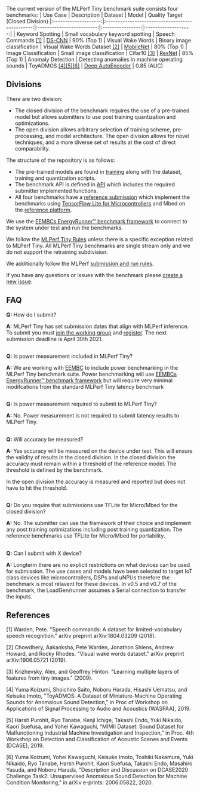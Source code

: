 The current version of the MLPerf Tiny benchmark suite consists four benchmarks:
|       Use Case       |                   Description                   |          Dataset          |       Model      | Quality Target<br>(Closed&#160;Division)
|:--------------------:|:-----------------------------------------------:|:-------------------------:|:----------------:|:-------------------:|
|   Keyword Spotting   |        Small vocabulary keyword spotting        |      Speech Commands [[1]](#1)                |      [DS-CNN](https://github.com/mlcommons/tiny/blob/master/benchmark/training/keyword_spotting/keras_model.py)   | 90% (Top 1)
|   Visual Wake Words  |           Binary image classification           | Visual Wake Words Dataset [[2]](#2)           |     [MobileNet](https://github.com/mlcommons/tiny/blob/master/benchmark/training/visual_wake_words/vww_model.py)    | 80% (Top 1)
| Image Classification |            Small image classification           |          Cifar10 [[3]](#3)                    |      [ResNet](https://github.com/mlcommons/tiny/blob/master/benchmark/training/image_classification/keras_model.py)      | 85% (Top 1)
|   Anomaly Detection  | Detecting anomalies in machine operating sounds |          ToyADMOS [[4]](#4)[[5]](#5)[[6]](#6) | [Deep AutoEncoder](https://github.com/mlcommons/tiny/blob/master/benchmark/training/anomaly_detection/keras_model.py) | 0.85 (AUC)

## Divisions

There are two division:
* The closed division of the benchmark requires the use of a pre-trained model but allows submitters to use post training quantization and optimizations.
* The open division allows arbitrary selection of training scheme, pre-processing, and model architecture. The open division allows for novel techniques, and a more diverse set of results at the cost of direct comparability.

The structure of the repository is as follows:
* The pre-trained models are found in [training](https://github.com/mlcommons/tiny/tree/master/benchmark/training) along with the dataset, training and quantization scripts.
* The benchmark API is defined in [API](https://github.com/mlcommons/tiny/tree/master/benchmark/api) which includes the required submitter implemented functions.
* All four benchmarks have a [reference submission](https://github.com/mlcommons/tiny/tree/master/benchmark/reference_submissions) which implement 
the benchmarks using [TensorFlow Lite for Microcontrollers](https://www.tensorflow.org/lite/microcontrollers) and Mbed on the [reference platform](https://www.st.com/en/microcontrollers-microprocessors/stm32l4r5zi.html).

We use the [EEMBCs EnergyRunner™ benchmark framework](https://github.com/eembc/ulpmark-ml) to connect to the system under test and run the benchmarks.

We follow the [MLPerf Tiny Rules](https://github.com/mlcommons/tiny/blob/master/benchmark/MLPerfTiny_Rules.adoc) unless there is a specific exception related to MLPerf Tiny. All MLPerf Tiny benchmarks are single stream only and we do not support the retraining subdivision.

We additionally follow the MLPerf [submission and run rules](https://github.com/mlcommons/policies/blob/master/submission_rules.adoc).

If you have any questions or issues with the benchmark please [create a new issue](https://github.com/mlcommons/tiny/issues).

## FAQ
**Q:** How do I submit?

**A:** MLPerf Tiny has set submission dates that align with MLPerf inference. To submit you must [join the working group](https://groups.google.com/u/4/a/mlcommons.org/g/tiny) and [register](https://forms.gle/GaB9Gc2MftothYpw7). The next submission deadline is April 30th 2021.
## 

**Q:** Is power measurement included in MLPerf Tiny?

**A:** We are working with [EEMBC](https://www.eembc.org/) to include power benchmarking in the MLPerf Tiny benchmark suite. Power benchmarking will use [EEMBCs EnergyRunner™ benchmark framework](https://github.com/eembc/ulpmark-ml) but will require very minimal modifcations from the standard MLPerf Tiny latency benchmark
## 

**Q:** Is power measurement required to submit to MLPerf Tiny?

**A:** No. Power measurement is not required to submit latency results to MLPerf Tiny.
## 

**Q:** Will accuracy be measured?

**A:** Yes accuracy will be measured on the device under test. This will ensure the validity of results in the closed division. In the closed division the accuracy must remain within a threshold of the reference model. The threshold is defined by the benchmark.

In the open division the accuracy is measured and reported but does not have to hit the threshold.
## 

**Q:** Do you require that submissions use TFLite for Micro/Mbed for the closed division?

**A:** No. The submitter can use the framework of their choice and implement any post training optimizations including post training quantization. The reference benchmarks use TFLite for Micro/Mbed for portability.
## 

**Q:** Can I submit with X device?

**A:** Longterm there are no explicit restrictions on what devices can be used for submission. The use cases and models have been selected to target IoT class devices like microcontrollers, DSPs and uNPUs therefore the benchmark is most relavent for these devices. In v0.5 and v0.7 of the benchmark, the LoadGen/runner assumes a Serial connection to transfer the inputs.

## References
<a id="1">[1]</a>
Warden, Pete. "Speech commands: A dataset for limited-vocabulary speech recognition." arXiv preprint arXiv:1804.03209 (2018).

<a id="2">[2]</a>
Chowdhery, Aakanksha, Pete Warden, Jonathon Shlens, Andrew Howard, and Rocky Rhodes. "Visual wake words dataset." arXiv preprint arXiv:1906.05721 (2019).

<a id="3">[3]</a>
Krizhevsky, Alex, and Geoffrey Hinton. "Learning multiple layers of features from tiny images." (2009).

<a id="4">[4]</a>
Yuma Koizumi, Shoichiro Saito, Noboru Harada, Hisashi Uematsu, and Keisuke Imoto, "ToyADMOS: A Dataset of Miniature-Machine Operating Sounds for Anomalous Sound Detection," in Proc of Workshop on Applications of Signal Processing to Audio and Acoustics (WASPAA), 2019.

<a id="5">[5]</a>
Harsh Purohit, Ryo Tanabe, Kenji Ichige, Takashi Endo, Yuki Nikaido, Kaori Suefusa, and Yohei Kawaguchi, “MIMII Dataset: Sound Dataset for Malfunctioning Industrial Machine Investigation and Inspection,” in Proc. 4th Workshop on Detection and Classification of Acoustic Scenes and Events (DCASE), 2019.

<a id="6">[6]</a>
Yuma Koizumi, Yohei Kawaguchi, Keisuke Imoto, Toshiki Nakamura, Yuki Nikaido, Ryo Tanabe, Harsh Purohit, Kaori Suefusa, Takashi Endo, Masahiro Yasuda, and Noboru Harada, "Description and Discussion on DCASE2020 Challenge Task2: Unsupervised Anomalous Sound Detection for Machine Condition Monitoring," in arXiv e-prints: 2006.05822, 2020.
